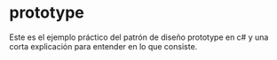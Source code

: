 # prototype
Este es el ejemplo práctico del patrón de diseño prototype en c# y una corta explicación para entender en lo que consiste. 
